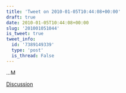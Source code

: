 ```yaml
---
title: 'Tweet on 2010-01-05T10:44:08+00:00'
draft: true
date: 2010-01-05T10:44:08+00:00
slug: '201001051044'
is_tweet: true
tweet_info:
  id: '7389149339'
  type: 'post'
  is_thread: False
---
```




...M

[Discussion](https://x.com/sytelus/status/7389149339)
